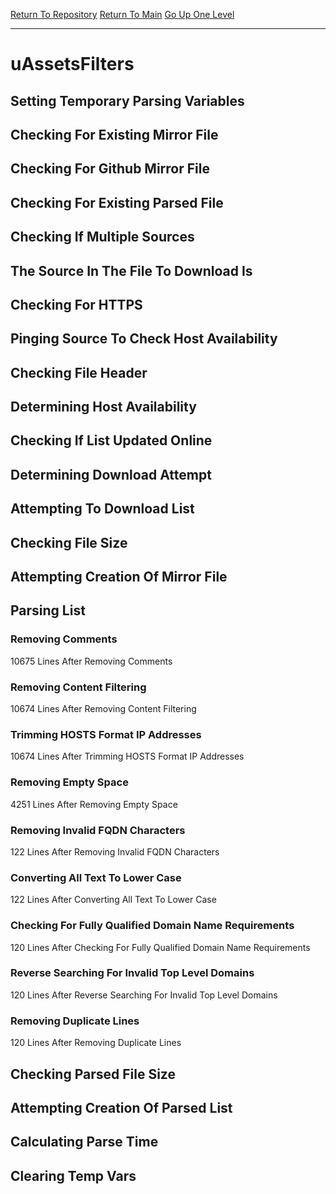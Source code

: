 [Return To Repository](https://github.com/deathbybandaid/piholeparser/)
[Return To Main](https://github.com/deathbybandaid/piholeparser/blob/master/RecentRunLogs/Mainlog.md)
[Go Up One Level](https://github.com/deathbybandaid/piholeparser/blob/master/RecentRunLogs/TopLevelScripts/30-Processing-External-Blacklists.md)
____________________________________
# uAssetsFilters
## Setting Temporary Parsing Variables
## Checking For Existing Mirror File
## Checking For Github Mirror File
## Checking For Existing Parsed File
## Checking If Multiple Sources
## The Source In The File To Download Is
## Checking For HTTPS
## Pinging Source To Check Host Availability
## Checking File Header
## Determining Host Availability
## Checking If List Updated Online
## Determining Download Attempt
## Attempting To Download List
## Checking File Size
## Attempting Creation Of Mirror File
## Parsing List
### Removing Comments
10675 Lines After Removing Comments
### Removing Content Filtering
10674 Lines After Removing Content Filtering
### Trimming HOSTS Format IP Addresses
10674 Lines After Trimming HOSTS Format IP Addresses
### Removing Empty Space
4251 Lines After Removing Empty Space
### Removing Invalid FQDN Characters
122 Lines After Removing Invalid FQDN Characters
### Converting All Text To Lower Case
122 Lines After Converting All Text To Lower Case
### Checking For Fully Qualified Domain Name Requirements
120 Lines After Checking For Fully Qualified Domain Name Requirements
### Reverse Searching For Invalid Top Level Domains
120 Lines After Reverse Searching For Invalid Top Level Domains
### Removing Duplicate Lines
120 Lines After Removing Duplicate Lines
## Checking Parsed File Size
## Attempting Creation Of Parsed List
## Calculating Parse Time
## Clearing Temp Vars
